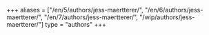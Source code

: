 +++
aliases = ["/en/5/authors/jess-maertterer/", "/en/6/authors/jess-maertterer/", "/en/7/authors/jess-maertterer/", "/wip/authors/jess-maertterer/"]
type = "authors"
+++

